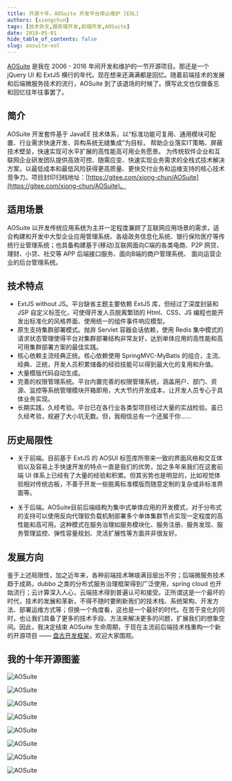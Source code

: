 ```yaml
---
title: 开源十年，AOSuite 开发平台停止维护 [EOL]
authors: [xiongchun]
tags: [技术杂文,服务端开发,前端开发,AOSuite]
date: 2018-05-01
hide_table_of_contents: false
slug: aosuite-eol
---
```


[AOSuite](https://gitee.com/xiong-chun/AOSuite) 是我在 2006 - 2016 年间开发和维护的一节开源项目。那还是一个 jQuery UI 和 ExtJS 横行的年代。现在想来还满满都是回忆。随着前端技术的发展和后端微服务技术的流行，AOSuite 到了该退场的时候了。撰写此文也仅做备忘和回忆往年往事罢了。
<!--truncate-->

## 简介
AOSuite 开发套件基于 JavaEE 技术体系，以“标准功能可复用、通用模块可配置、行业需求快速开发、异构系统无缝集成”为目标， 帮助企业落实IT策略、屏蔽技术壁垒，快速实现可水平扩展的高性能高可用业务愿景。 为传统软件企业和互联网企业研发团队提供高效可控、随需应变、快速实现业务需求的全栈式技术解决方案，以最低成本和最低风险获得更高质量、更快交付业务和运维支持的核心技术竞争力。项目封印归档地址：[https://gitee.com/xiong-chun/AOSuite](https://gitee.com/xiong-chun/AOSuite)。

## 适用场景
AOSuite 以开发传统应用系统为主并一定程度兼顾了互联网应用场景的需求，适合构建和开发中大型企业应用管理系统、各级政务信息化系统、银行保险医疗等传统行业管理系统；也具备构建基于(移动)互联网面向C端的各类电商、P2P 网贷、理财、小贷、社交等 APP 后端接口服务、面向B端的商户管理系统、 面向运营企业的后台管理系统。

## 技术特点

- ExtJS without JS。平台缺省主题主要依赖 ExtJS 库，但经过了深度封装和 JSP 自定义标签化，可使得开发人员脱离繁琐的 Html、CSS、JS 编程也能开发出标准化的风格界面、使用统一的组件事件响应模型。
- 原生支持集群部署模式。抛弃 Servlet 容器会话依赖，使用 Redis 集中模式的请求状态管理使得平台对集群部署结构非常友好，达到单体应用的高性能和高可用集群部署方案的最佳实践。
- 核心依赖主流经典正统。核心依赖使用 SpringMVC-MyBatis 的组合，主流、经典、正统，开发人员积累储备的经验技能可以得到最大化的复用和升值。
- 大量模版代码自动生成。
- 完善的权限管理系统。平台内置完善的权限管理系统，涵盖用户、部门、资源、监控等系统管理模块开箱即用，大大节约开发成本，让开发人员专心于具体业务实现。
- 长期实践，久经考验。平台已在各行业各类型项目经过大量的实战检验。虽已久经考验，规避了大小坑无数。但，我相信总有一个还属于你......

## 历史局限性
- 关于前端。目前基于 ExtJS 的 AOSUI 标签库所带来一致的界面风格和交互体验以及容易上手快速开发的特点一直是我们的优势，加之多年来我们在这套前端 UI 体系上已经有了大量的经验和积累。但其劣势也是明显的，比如视觉体验相对传统古板，不善于开发一些脱离标准模版而随意定制的复杂或非标准界面等。

- 关于后端。AOSuite目前后端结构为集中式单体应用的开发模式，对于分布式的支持可以使用反向代理软负载机制部署多个单体集群节点实现一定程度的高性能和高可用。这种模式在服务治理如服务模块化、服务注册、服务发现、服务管理监控、弹性容量规划、灵活扩展性等方面并非很友好。

## 发展方向
鉴于上述局限性，加之近年来，各种前端技术琳琅满目层出不穷；后端微服务技术趋于成熟，dubbo 之类的分布式服务治理框架得到广泛使用，spring cloud 也开始流行；云计算深入人心，云端技术得到普遍认可和接受。正所谓这是一个最坏的时代，技术的发展和革新，不得不随时要刷新我们的技术栈、系统架构、开发方法、部署运维方式等；但换一个角度看，这也是一个最好的时代。在苦于变化的同时，也让我们具备了更多的技术手段、方法来解决更多的问题，扩展我们的想象空间。因此，我决定结束 AOSuite 生命周期，于现在主流前后端技术栈重构一个新的开源项目 —— [盘古开发框架](https://xiongchun.github.io/pangu-framework)，欢迎大家围观。

## 我的十年开源图鉴

![AOSuite](/resources/doc/aosuite/1.jpeg)

![AOSuite](/resources/doc/aosuite/2.gif)

![AOSuite](/resources/doc/aosuite/3.gif)

![AOSuite](/resources/doc/aosuite/4.jpg)

![AOSuite](/resources/doc/aosuite/5.jpeg)

![AOSuite](/resources/doc/aosuite/7.jpg)

![AOSuite](/resources/doc/aosuite/8.jpg)

![AOSuite](/resources/doc/aosuite/9.jpg)
